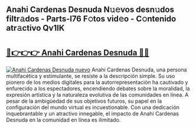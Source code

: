 ## Anahi Cardenas Desnuda N𝚞𝚎vos desn𝚞dos filtr𝚊dos - Parts-l76 F𝚘tos vid𝚎o - C𝚘ntenido atr𝚊ctivo Qv1IK

# <h2><a href="http://mb0rrzy.tromn.icu/?c=Anahi+Cardenas+Desnuda">🔗👉👉👉 Anahi Cardenas Desnuda 🔗🔗</a></h2>

[![Anahi Cardenas Desnuda nuevo](https://i.imgur.com/pEAQMta.gif)](http://mb0rrzy.tromn.icu/?c=Anahi+Cardenas+Desnuda)
Anahi Cardenas Desnuda, una persona multifacética y estimulante, se resiste a la descripción simple. Su uso pionero de los medios digitales para la autorrepresentación ha cautivado y enfurecido a los espectadores, encendiendo debates sobre la moralidad, la expresión artística y la naturaleza evolutiva de las comunidades en línea. A pesar de la ambigüedad de sus objetivos futuros, su papel en la configuración del mundo virtual es incuestionable. Con una dedicación inquebrantable y un atractivo innegable, el impacto de Anahi Cardenas Desnuda en la comunidad en línea es ilimitado.
